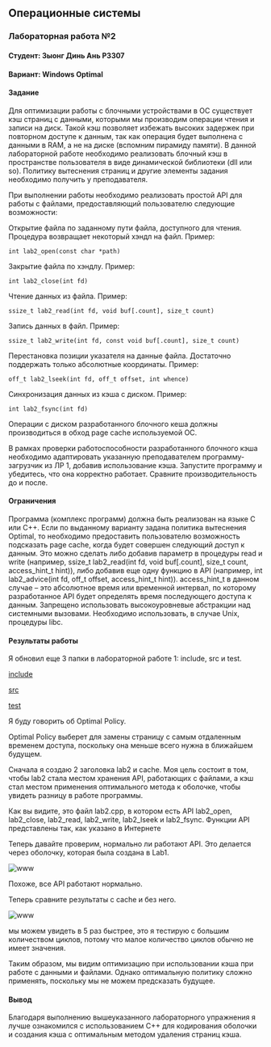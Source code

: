 ## Операционные системы 
### Лабораторная работа №2
#### Студент: Зыонг Динь Ань Р3307
#### Вариант: Windows Optimal </br>
#### Задание </br>
Для оптимизации работы с блочными устройствами в ОС существует кэш страниц с данными, которыми мы производим операции чтения и записи на диск. Такой кэш позволяет избежать высоких задержек при повторном доступе к данным, так как операция будет выполнена с данными в RAM, а не на диске (вспомним пирамиду памяти).
В данной лабораторной работе необходимо реализовать блочный кэш в пространстве пользователя в виде динамической библиотеки (dll или so). Политику вытеснения страниц и другие элементы задания необходимо получить у преподавателя.

При выполнении работы необходимо реализовать простой API для работы с файлами, предоставляющий пользователю следующие возможности:

Открытие файла по заданному пути файла, доступного для чтения. Процедура возвращает некоторый хэндл на файл. Пример: 

```int lab2_open(const char *path)``` </br>

Закрытие файла по хэндлу. Пример:

```int lab2_close(int fd)```</br>

Чтение данных из файла. Пример:

```ssize_t lab2_read(int fd, void buf[.count], size_t count)```</br>

Запись данных в файл. Пример:

```ssize_t lab2_write(int fd, const void buf[.count], size_t count)```</br>

Перестановка позиции указателя на данные файла. Достаточно поддержать только абсолютные координаты. Пример:

```​​​​​​​off_t lab2_lseek(int fd, off_t offset, int whence)```</br>

Синхронизация данных из кэша с диском. Пример:

```int lab2_fsync(int fd)```</br>

Операции с диском разработанного блочного кеша должны производиться в обход page cache используемой ОС.

В рамках проверки работоспособности разработанного блочного кэша необходимо адаптировать указанную преподавателем программу-загрузчик из ЛР 1, добавив использование кэша. Запустите программу и убедитесь, что она корректно работает. Сравните производительность до и после.

#### Ограничения
Программа (комплекс программ) должна быть реализован на языке C или C++.
Если по выданному варианту задана политика вытеснения Optimal, то необходимо предоставить пользователю возможность подсказать page cache, когда будет совершен следующий доступ к данным. Это можно сделать либо добавив параметр в процедуры read и write (например, ssize_t lab2_read(int fd, void buf[.count], size_t count, access_hint_t hint)), либо добавив еще одну функцию в API (например, int lab2_advice(int fd, off_t offset, access_hint_t hint)). access_hint_t в данном случае – это абсолютное время или временной интервал, по которому разработанное API будет определять время последующего доступа к данным.
Запрещено использовать высокоуровневые абстракции над системными вызовами. Необходимо использовать, в случае Unix, процедуры libc.
#### Результаты работы

Я обновил еще 3 папки в лабораторной работе 1: include, src и test.

[include](https://github.com/DuongAng/OS-lab2/tree/main/source/include)

[src](https://github.com/DuongAng/OS-lab2/tree/main/source/src)

[test](https://github.com/DuongAng/OS-lab2/tree/main/source/test)

Я буду говорить об Optimal Policy.

Optimal Policy выберет для замены страницу с самым отдаленным временем доступа, поскольку она меньше всего нужна в ближайшем будущем.

Сначала я создаю 2 заголовка lab2 и cache. Моя цель состоит в том, чтобы lab2 стала местом хранения API, работающих с файлами, а кэш стал местом применения оптимального метода к оболочке, чтобы увидеть разницу в работе программы.

Как вы видите, это файл lab2.cpp, в котором есть API lab2_open, lab2_close, lab2_read, lab2_write, lab2_lseek и lab2_fsync. Функции API представлены так, как указано в Интернете

Теперь давайте проверим, нормально ли работают API. Это делается через оболочку, которая была создана в Lab1.

![www](images/lab2/1.png)

Похоже, все API работают нормально.

Теперь сравните результаты с cache и без него.

![www](images/lab2/2.png)


мы можем увидеть в 5 раз быстрее, это я тестирую с большим количеством циклов, потому что малое количество циклов обычно не имеет значения.

Таким образом, мы видим оптимизацию при использовании кэша при работе с данными и файлами. Однако оптимальную политику сложно применять, поскольку мы не можем предсказать будущее.


#### Вывод

Благодаря выполнению вышеуказанного лабораторного упражнения я лучше ознакомился с использованием C++ для кодирования оболочки и создания кэша с оптимальным методом удаления страниц кэша.
